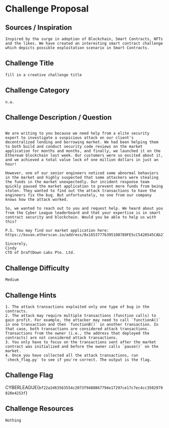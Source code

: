 # Challenge Proposal

## Sources / Inspiration
```Inspired by the surge in adoption of Blockchain, Smart Contracts, NFTs and the likes. We have created an interesting smart contract challenge which depicts possible exploitation scenario in Smart Contracts.```
## Challenge Title
```fill in a creative challenge title```
## Challenge Category
```n.a.```
## Challenge Description / Question
```To Whom It May Concern,

We are writing to you because we need help from a elite security expert to investigate a suspicious attack on our client's decentralized lending and borrowing market. We had been helping them to both build and conduct security code reviews on the market application for months and months, and finally, we launched it on the Ethereum blockchain last week. Our customers were so excited about it, and we achieved a total value lock of one million dollars in just an hour!

However, one of our senior engineers noticed some abnormal behaviors in the market and highly suspected that some attackers were stealing the funds in the market unexpectedly. Our incident response team quickly paused the market application to prevent more funds from being stolen. They wanted to find out the attack transactions to have the engineers fix the bug. But unfortunately, no one from our company knows how the attack worked. 

So, we wanted to reach out to you and request help. We heard about you from the Cyber League leaderboard and that your expertise is in smart contract security and blockchain. Would you be able to help us with this?

P.S. You may find our market application here: https://kovan.etherscan.io/address/0x16537776395108789FE5cC5420545CAb210a7D30

Sincerely,
Cindy
CTO of DraftDown Labs Pte. Ltd.
```
## Challenge Difficulty
```Medium```
## Challenge Hints
```
1. The attack transactions exploited only one type of bug in the contracts.
2. The attack may require multiple transactions (function calls) to gain profit. For example, the attacker may need to call `functionA()` in one transaction and then `functionB()` in another transaction. In that case, both transactions are considered attack transactions. Transactions from the owner (i.e., the address that deployed the contracts) are not considered attack transactions.
3. You only have to focus on the transactions sent after the market contract was initialized and before the owner calls `pause()` on the market.
4. Once you have collected all the attack transactions, run `check_flag.py` to see if you're correct. The output is the flag.
```
## Challenge Flag
CYBERLEAGUE{```bf22a2d63563554c2073f9480867794e17297ce17c7ec4cc3502979828e4253f```}
## Challenge Resources
```Nothing```
